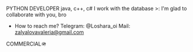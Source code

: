 PYTHON DEVELOPER
java, c++, c#
I work with the database >:
I'm glad to collaborate with you, bro
- How to reach me?
 Telegram: @Loshara_oi
 Mail: zalyalovavaleria@gmail.com

COMMERCIAL🪖


<!---
mirranet/mirranet is a ✨ special ✨ repository because its `README.md` (this file) appears on your GitHub profile.
You can click the Preview link to take a look at your changes.
--->
